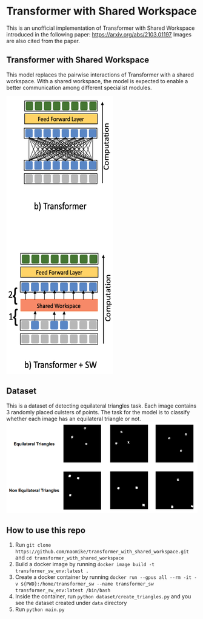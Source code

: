 # Transformer with Shared Workspace

This is an unofficial implementation of Transformer with Shared Workspace introduced in the following paper: https://arxiv.org/abs/2103.01197
Images are also cited from the paper.

## Transformer with Shared Workspace
This model replaces the pairwise interactions of Transformer with a shared workspace. With a shared workspace, the model is expected to enable a better communication among different specialist modules.

![Transformer with Shared Workspace](imgs/Transformer_with_Shared_Workspace.png)

## Dataset
This is a dataset of detecting equilateral triangles task. Each image contains 3 randomly placed culsters of points. The task for the model is to classify whether each image has an equilateral triangle or not.
![detecting equilateral triangles](imgs/detecting_equilateral_triangles.png)

## How to use this repo
1. Run ```git clone https://github.com/naomike/transformer_with_shared_workspace.git``` and ```cd transformer_with_shared_workspace```
2. Build a docker image by running ```docker image build -t transformer_sw_env:latest .```
3. Create a docker container by running ```docker run --gpus all --rm -it -v ${PWD}:/home/transformer_sw --name transformer_sw transformer_sw_env:latest /bin/bash```
4. Inside the container, run ```python dataset/create_triangles.py``` and you see the dataset created under ```data``` directory
5. Run ```python main.py```
